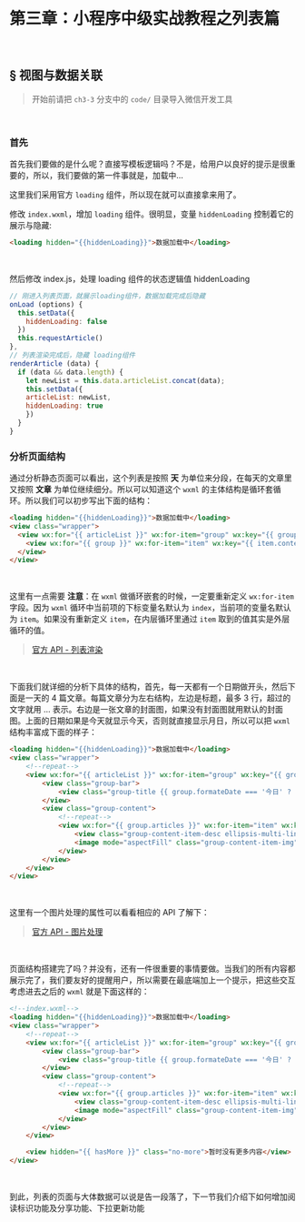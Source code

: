 # 第三章：小程序中级实战教程之列表篇  

<br>  


## <a>&sect; 视图与数据关联</a>  
> 开始前请把 `ch3-3` 分支中的 `code/` 目录导入微信开发工具  

<br>

### 首先

首先我们要做的是什么呢？直接写模板逻辑吗？不是，给用户以良好的提示是很重要的，所以，我们要做的第一件事就是，加载中...

这里我们采用官方 `loading` 组件，所以现在就可以直接拿来用了。

修改 `index.wxml`，增加 `loading` 组件。很明显，变量 `hiddenLoading` 控制着它的展示与隐藏:
```html
<loading hidden="{{hiddenLoading}}">数据加载中</loading>
``` 

<br>

然后修改 index.js，处理 loading 组件的状态逻辑值 hiddenLoading 
```js
// 刚进入列表页面，就展示loading组件，数据加载完成后隐藏
onLoad (options) {
  this.setData({
    hiddenLoading: false
  })
  this.requestArticle()
},
// 列表渲染完成后，隐藏 loading组件
renderArticle (data) {
  if (data && data.length) {
    let newList = this.data.articleList.concat(data);
    this.setData({
	articleList: newList,
	hiddenLoading: true
    })
  }
}
```

### 分析页面结构

通过分析静态页面可以看出，这个列表是按照 **天** 为单位来分段，在每天的文章里又按照 **文章** 为单位继续细分。所以可以知道这个 `wxml` 的主体结构是循环套循环。所以我们可以初步写出下面的结构：

```html
<loading hidden="{{hiddenLoading}}">数据加载中</loading>
<view class="wrapper">
  <view wx:for="{{ articleList }}" wx:for-item="group" wx:key="{{ group.date }}" class="group">
    <view wx:for="{{ group }}" wx:for-item="item" wx:key="{{ item.contentId }}"></view>
  </view>
</view>
```  
<br>  

这里有一点需要 **注意**：在 `wxml` 做循环嵌套的时候，一定要重新定义 `wx:for-item` 字段。因为 `wxml` 循环中当前项的下标变量名默认为 `index`，当前项的变量名默认为 `item`。如果没有重新定义 `item`，在内层循环里通过 `item` 取到的值其实是外层循环的值。

> [官方 API - 列表渲染](https://mp.weixin.qq.com/debug/wxadoc/dev/framework/view/wxml/list.html)

<br>    

下面我们就详细的分析下具体的结构，首先，每一天都有一个日期做开头，然后下面是一天的 4 篇文章。每篇文章分为左右结构，左边是标题，最多 3 行，超过的文字就用 … 表示。右边是一张文章的封面图，如果没有封面图就用默认的封面图。上面的日期如果是今天就显示今天，否则就直接显示月日，所以可以把 `wxml` 结构丰富成下面的样子：

```html
<loading hidden="{{hiddenLoading}}">数据加载中</loading>
<view class="wrapper">
    <!--repeat-->
    <view wx:for="{{ articleList }}" wx:for-item="group" wx:key="{{ group.date }}" class="group">
        <view class="group-bar">
            <view class="group-title {{ group.formateDate === '今日' ? 'on' : ''}}">{{ group.formateDate }}</view>
        </view>
        <view class="group-content">
            <!--repeat-->
            <view wx:for="{{ group.articles }}" wx:for-item="item" wx:key="{{ item.contentId }}" data-item="{{ item }}" class="group-content-item">
                <view class="group-content-item-desc ellipsis-multi-line ellipsis-line-3">{{ item.title }}</view>
                <image mode="aspectFill" class="group-content-item-img" src="{{ item.cover || defaultImg.coverImg }}" ></image>
            </view>
        </view>
    </view>
</view>
```  
<br>  

这里有一个图片处理的属性可以看看相应的 API 了解下：

> [官方 API - 图片处理](https://mp.weixin.qq.com/debug/wxadoc/dev/component/image.html)


<br>  

页面结构搭建完了吗？并没有，还有一件很重要的事情要做。当我们的所有内容都展示完了，我们要友好的提醒用户，所以需要在最底端加上一个提示，把这些交互考虑进去之后的 `wxml` 就是下面这样的：

```html
<!--index.wxml-->
<loading hidden="{{hiddenLoading}}">数据加载中</loading>
<view class="wrapper">
    <!--repeat-->
    <view wx:for="{{ articleList }}" wx:for-item="group" wx:key="{{ group.date }}" class="group">
        <view class="group-bar">
            <view class="group-title {{ group.formateDate === '今日' ? 'on' : ''}}">{{ group.formateDate }}</view>
        </view>
        <view class="group-content">
            <!--repeat-->
            <view wx:for="{{ group.articles }}" wx:for-item="item" wx:key="{{ item.contentId }}" data-item="{{ item }}" class="group-content-item">
                <view class="group-content-item-desc ellipsis-multi-line ellipsis-line-3">{{ item.title }}</view>
                <image mode="aspectFill" class="group-content-item-img" src="{{ item.cover || defaultImg.coverImg }}" ></image>
            </view>
        </view>
    </view>

    <view hidden="{{ hasMore }}" class="no-more">暂时没有更多内容</view>
</view>
```  
<br>  

到此，列表的页面与大体数据可以说是告一段落了，下一节我们介绍下如何增加阅读标识功能及分享功能、下拉更新功能  
